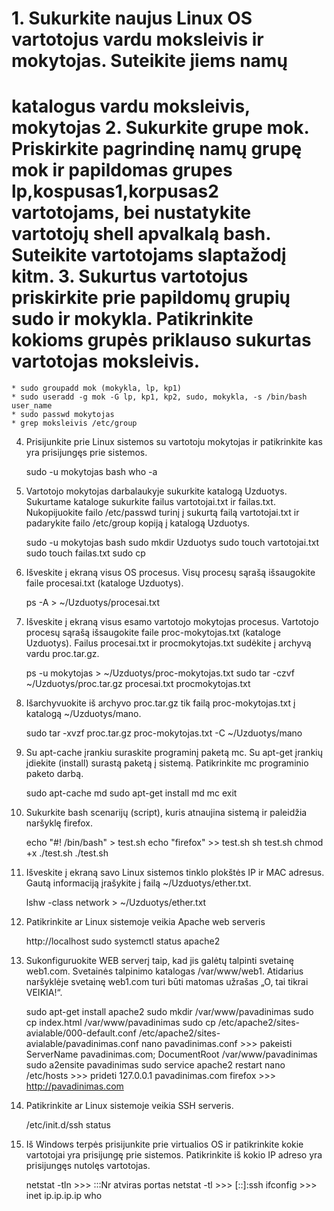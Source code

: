 # 1. Sukurkite naujus Linux OS vartotojus vardu moksleivis ir mokytojas. Suteikite jiems namų
katalogus vardu moksleivis, mokytojas
2. Sukurkite grupe mok. Priskirkite pagrindinę namų grupę mok ir papildomas grupes
lp,kospusas1,korpusas2 vartotojams, bei nustatykite vartotojų shell apvalkalą bash. Suteikite
vartotojams slaptažodį kitm.
3. Sukurtus vartotojus priskirkite prie papildomų grupių sudo ir mokykla. Patikrinkite kokioms
grupės priklauso sukurtas vartotojas moksleivis.
================================================

	* sudo groupadd mok (mokykla, lp, kp1)
	* sudo useradd -g mok -G lp, kp1, kp2, sudo, mokykla, -s /bin/bash user_name
	* sudo passwd mokytojas
	* grep moksleivis /etc/group

4. Prisijunkite prie Linux sistemos su vartotoju mokytojas ir patikrinkite kas yra prisijungęs prie
sistemos.

	sudo -u mokytojas bash
	who -a

5. Vartotojo mokytojas darbalaukyje sukurkite katalogą Uzduotys. Sukurtame kataloge sukurkite
failus vartotojai.txt ir failas.txt. Nukopijuokite failo /etc/passwd turinį į sukurtą failą
vartotojai.txt ir padarykite failo /etc/group kopiją į katalogą Uzduotys.

	sudo -u mokytojas bash
	sudo mkdir Uzduotys
	sudo touch vartotojai.txt
	sudo touch failas.txt
	sudo cp 

12. Išveskite į ekraną visus OS procesus. Visų procesų sąrašą išsaugokite faile procesai.txt (kataloge
Uzduotys).

	ps -A > ~/Uzduotys/procesai.txt

13. Išveskite į ekraną visus esamo vartotojo mokytojas procesus. Vartotojo procesų sąrašą išsaugokite faile proc-mokytojas.txt (kataloge Uzduotys). Failus procesai.txt ir procmokytojas.txt sudėkite į archyvą vardu proc.tar.gz.

	ps -u mokytojas > ~/Uzduotys/proc-mokytojas.txt
	sudo tar -czvf ~/Uzduotys/proc.tar.gz procesai.txt procmokytojas.txt

14. Išarchyvuokite iš archyvo proc.tar.gz tik failą proc-mokytojas.txt į katalogą ~/Uzduotys/mano.

	sudo tar -xvzf proc.tar.gz proc-mokytojas.txt -C ~/Uzduotys/mano

15. Su apt-cache įrankiu suraskite programinį paketą mc. Su apt-get įrankių įdiekite (install) surastą paketą į sistemą. Patikrinkite mc programinio paketo darbą.

	sudo apt-cache md
	sudo apt-get install md
	mc
	exit

16. Sukurkite bash scenarijų (script), kuris atnaujina sistemą ir paleidžia naršyklę firefox.

	echo "#! /bin/bash" > test.sh
	echo "firefox" >> test.sh
	sh test.sh
	chmod +x ./test.sh
	./test.sh

17. Išveskite į ekraną savo Linux sistemos tinklo plokštės IP ir MAC adresus. Gautą informaciją įrašykite į failą ~/Uzduotys/ether.txt.

	lshw -class network > ~/Uzduotys/ether.txt

18. Patikrinkite ar Linux sistemoje veikia Apache web serveris

	http://localhost
	sudo systemctl status apache2

19. Sukonfiguruokite WEB serverį taip, kad jis galėtų talpinti svetainę web1.com. Svetainės talpinimo katalogas /var/www/web1. Atidarius naršyklėje svetainę web1.com turi būti matomas užrašas „O, tai tikrai VEIKIA!“.

	sudo apt-get install apache2
	sudo mkdir /var/www/pavadinimas
	sudo cp index.html /var/www/pavadinimas
	sudo cp /etc/apache2/sites-avialable/000-default.conf /etc/apache2/sites-avialable/pavadinimas.conf
	nano pavadinimas.conf >>> pakeisti ServerName pavadinimas.com; DocumentRoot /var/www/pavadinimas
	sudo a2ensite pavadinimas
	sudo service apache2 restart
	nano /etc/hosts >>> prideti 127.0.0.1 pavadinimas.com
	firefox >>> http://pavadinimas.com
	
20. Patikrinkite ar Linux sistemoje veikia SSH serveris.

	/etc/init.d/ssh status

21. Iš Windows terpės prisijunkite prie virtualios OS ir patikrinkite kokie vartotojai yra prisijungę prie sistemos. Patikrinkite iš kokio IP adreso yra prisijungęs nutolęs vartotojas.

	netstat -tln >>> :::Nr atviras portas
	netstat -tl >>> [::]:ssh
	ifconfig >>> inet ip.ip.ip.ip
	who